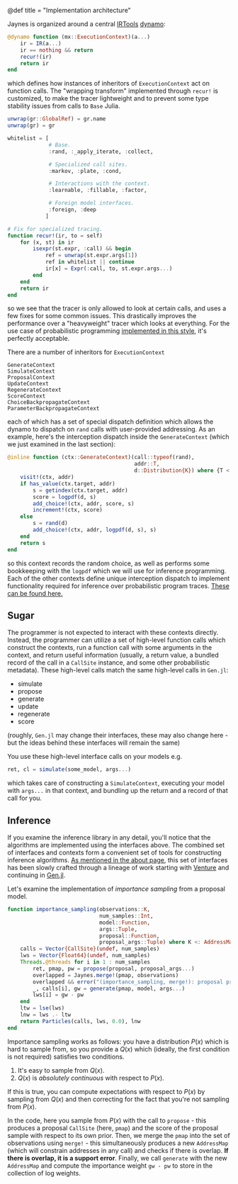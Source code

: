 @def title = "Implementation architecture"

Jaynes is organized around a central [IRTools](https://github.com/FluxML/IRTools.jl) [dynamo](https://fluxml.ai/IRTools.jl/latest/dynamo/):

```julia
@dynamo function (mx::ExecutionContext)(a...)
    ir = IR(a...)
    ir == nothing && return
    recur!(ir)
    return ir
end
```

which defines how instances of inheritors of `ExecutionContext` act on function calls. The "wrapping transform" implemented through `recur!` is customized, to make the tracer lightweight and to prevent some type stability issues from calls to `Base` Julia.

```julia
unwrap(gr::GlobalRef) = gr.name
unwrap(gr) = gr

whitelist = [
             # Base.
             :rand, :_apply_iterate, :collect,

             # Specialized call sites.
             :markov, :plate, :cond, 

             # Interactions with the context.
             :learnable, :fillable, :factor,

             # Foreign model interfaces.
             :foreign, :deep
            ]

# Fix for specialized tracing.
function recur!(ir, to = self)
    for (x, st) in ir
        isexpr(st.expr, :call) && begin
            ref = unwrap(st.expr.args[1])
            ref in whitelist || continue
            ir[x] = Expr(:call, to, st.expr.args...)
        end
    end
    return ir
end
```

so we see that the tracer is only allowed to look at certain calls, and uses a few fixes for some common issues. This drastically improves the performance over a "heavyweight" tracer which looks at everything. For the use case of probabilistic programming [implemented in this style](http://proceedings.mlr.press/v15/wingate11a/wingate11a.pdf), it's perfectly acceptable.

There are a number of inheritors for `ExecutionContext`

```
GenerateContext
SimulateContext
ProposalContext
UpdateContext
RegenerateContext
ScoreContext
ChoiceBackpropagateContext
ParameterBackpropagateContext
```

each of which has a set of special dispatch definition which allows the dynamo to dispatch on `rand` calls with user-provided addressing. As an example, here's the interception dispatch inside the `GenerateContext` (which we just examined in the last section):

```julia
@inline function (ctx::GenerateContext)(call::typeof(rand), 
                                        addr::T, 
                                        d::Distribution{K}) where {T <: Address, K}
    visit!(ctx, addr)
    if has_value(ctx.target, addr)
        s = getindex(ctx.target, addr)
        score = logpdf(d, s)
        add_choice!(ctx, addr, score, s)
        increment!(ctx, score)
    else
        s = rand(d)
        add_choice!(ctx, addr, logpdf(d, s), s)
    end
    return s
end
```

so this context records the random choice, as well as performs some bookkeeping with the `logpdf` which we will use for inference programming. Each of the other contexts define unique interception dispatch to implement functionality required for inference over probabilistic program traces. [These can be found here.](https://github.com/femtomc/Jaynes.jl/tree/master/src/contexts)

## Sugar

The programmer is not expected to interact with these contexts directly. Instead, the programmer can utilize a set of high-level function calls which construct the contexts, run a function call with some arguments in the context, and return useful information (usually, a return value, a bundled record of the call in a `CallSite` instance, and some other probabilistic metadata). These high-level calls match the same high-level calls in `Gen.jl`:

* simulate
* propose
* generate
* update
* regenerate
* score

(roughly, `Gen.jl` may change their interfaces, these may also change here - but the ideas behind these interfaces will remain the same)

You use these high-level interface calls on your models e.g.

```julia
ret, cl = simulate(some_model, args...)
```

which takes care of constructing a `SimulateContext`, executing your model with `args...` in that context, and bundling up the return and a record of that call for you.

## Inference

If you examine the inference library in any detail, you'll notice that the algorithms are implemented using the interfaces above. The combined set of interfaces and contexts form a convenient set of tools for constructing inference algorithms. [As mentioned in the about page](/), this set of interfaces has been slowly crafted through a lineage of work starting with [Venture](http://probcomp.csail.mit.edu/software/venture/) and continuing in [Gen.jl](https://github.com/probcomp/Gen.jl).

Let's examine the implementation of _importance sampling_ from a proposal model.

```julia
function importance_sampling(observations::K,
                             num_samples::Int,
                             model::Function, 
                             args::Tuple,
                             proposal::Function,
                             proposal_args::Tuple) where K <: AddressMap
    calls = Vector{CallSite}(undef, num_samples)
    lws = Vector{Float64}(undef, num_samples)
    Threads.@threads for i in 1 : num_samples
        ret, pmap, pw = propose(proposal, proposal_args...)
        overlapped = Jaynes.merge!(pmap, observations)
        overlapped && error("(importance_sampling, merge!): proposal produced a selection which overlapped with observations.")
        _, calls[i], gw = generate(pmap, model, args...)
        lws[i] = gw - pw
    end
    ltw = lse(lws)
    lnw = lws .- ltw
    return Particles(calls, lws, 0.0), lnw
end
```

Importance sampling works as follows: you have a distribution $P(x)$ which is hard to sample from, so you provide a $Q(x)$ which (ideally, the first condition is not required) satisfies two conditions.

1. It's easy to sample from $Q(x)$.
2. $Q(x)$ is _absolutely continuous_ with respect to $P(x)$.

If this is true, you can compute expectations with respect to $P(x)$ by sampling from $Q(x)$ and then correcting for the fact that you're not sampling from $P(x)$.

In the code, here you sample from $P(x)$ with the call to `propose` - this produces a proposal `CallSite` (here, `pmap`) and the score of the proposal sample with respect to its own prior. Then, we merge the `pmap` into the set of observations using `merge!` - this simultaneously produces a new `AddressMap` (which will constrain addresses in any call) and checks if there is overlap. **If there is overlap, it is a support error**. Finally, we call `generate` with the new `AddressMap` and compute the importance weight `gw - pw` to store in the collection of log weights.
